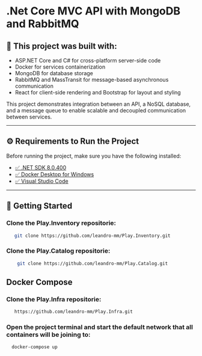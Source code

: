# .Net Core MVC API with MongoDB and RabbitMQ

## 📌 This project was built with:
- ASP.NET Core and C# for cross-platform server-side code
- Docker for services containerization
- MongoDB for database storage
- RabbitMQ and MassTransit for message-based asynchronous communication
- React for client-side rendering and Bootstrap for layout and styling

This project demonstrates integration between an API, a NoSQL database, and a message queue to enable scalable and decoupled communication between services.  

---

## ⚙️ Requirements to Run the Project
Before running the project, make sure you have the following installed:

- [✅ .NET SDK 8.0.400](https://dotnet.microsoft.com/en-us/download)  
- [✅ Docker Desktop for Windows](https://www.docker.com/products/docker-desktop/)  
- [✅ Visual Studio Code](https://code.visualstudio.com/)  

---

## 🚀 Getting Started
### Clone the Play.Inventory repositorie:
```bash
   git clone https://github.com/leandro-mm/Play.Inventory.git
```
### Clone the Play.Catalog repositorie:
```bash
    git clone https://github.com/leandro-mm/Play.Catalog.git
```

## Docker Compose
###  Clone the Play.Infra repositorie:   
```bash
   https://github.com/leandro-mm/Play.Infra.git
```
### Open the project terminal and start the default network that all containers will be joining to:
```bash
  docker-compose up
```

